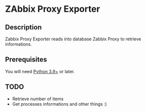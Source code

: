 # ZAbbix Proxy Exporter

## Description
Zabbix Proxy Exporter reads into database Zabbix Proxy to retrieve informations.

## Prerequisites
You will need [Python 3.9+](https://www.python.org/) or later.

## TODO
- Retrieve number of items
- Get processes informations
and other things :) 
